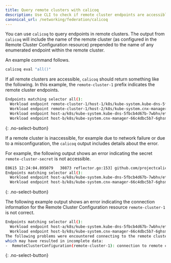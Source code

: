 ```yaml
---
title: Query remote clusters with calicoq
description: Use CLI to check if remote cluster endpoints are accessible. 
canonical_url: /networking/federation/calicoq
---
```


You can use `calicoq` to query endpoints in remote clusters. The output from `calicoq` will
include the name of the remote cluster (as configured in the Remote Cluster Configuration resource)
prepended to the name of any enumerated endpoint within the remote cluster.

An example command follows.

```bash
calicoq eval "all()"
```

If all remote clusters are accessible, `calicoq` should return something like the following.
In this example, the `remote-cluster-1` prefix indicates the remote cluster endpoints.

```bash
Endpoints matching selector all():
  Workload endpoint remote-cluster-1/host-1/k8s/kube-system.kube-dns-5fbcb4d67b-h6686/eth0
  Workload endpoint remote-cluster-1/host-2/k8s/kube-system.cnx-manager-66c4dbc5b7-6d9xv/eth0
  Workload endpoint host-a/k8s/kube-system.kube-dns-5fbcb4d67b-7wbhv/eth0
  Workload endpoint host-b/k8s/kube-system.cnx-manager-66c4dbc5b7-6ghsm/eth0
```
{: .no-select-button}

If a remote cluster is inaccessible, for example due to network failure or due to a misconfiguration,
the `calicoq` output includes details about the error.

For example, the following output shows an error indicating the secret `remote-cluster-secret` is not accessible.

```bash
E0615 12:24:04.895079   30873 reflector.go:153] github.com/projectcalico/libcalico-go/lib/backend/syncersv1/remotecluster/secret_watcher.go:111: Failed to list *v1.Secret: secrets "remote-cluster-secret" is forbidden: User "system:serviceaccount:policy-demo:limited-sa" cannot list resource "secrets" in API group "" in the namespace "remote-cluster-ns"
Endpoints matching selector all():
  Workload endpoint host-a/k8s/kube-system.kube-dns-5fbcb4d67b-7wbhv/eth0
  Workload endpoint host-b/k8s/kube-system.cnx-manager-66c4dbc5b7-6ghsm/eth0
```
{: .no-select-button}

The following example output shows an error indicating the connection information for the Remote Cluster Configuration resource
`remote-cluster-1` is not correct.

```bash
Endpoints matching selector all():
  Workload endpoint host-a/k8s/kube-system.kube-dns-5fbcb4d67b-7wbhv/eth0
  Workload endpoint host-b/k8s/kube-system.cnx-manager-66c4dbc5b7-6ghsm/eth0
The following problems were encountered connecting to the remote clusters
which may have resulted in incomplete data:
-  RemoteClusterConfiguration(remote-cluster-1): connection to remote cluster failed: Get https://192.168.0.55:6443/api/v1/pods: dial tcp 192.168.0.55:6443: i/o timeout
```
{: .no-select-button}

